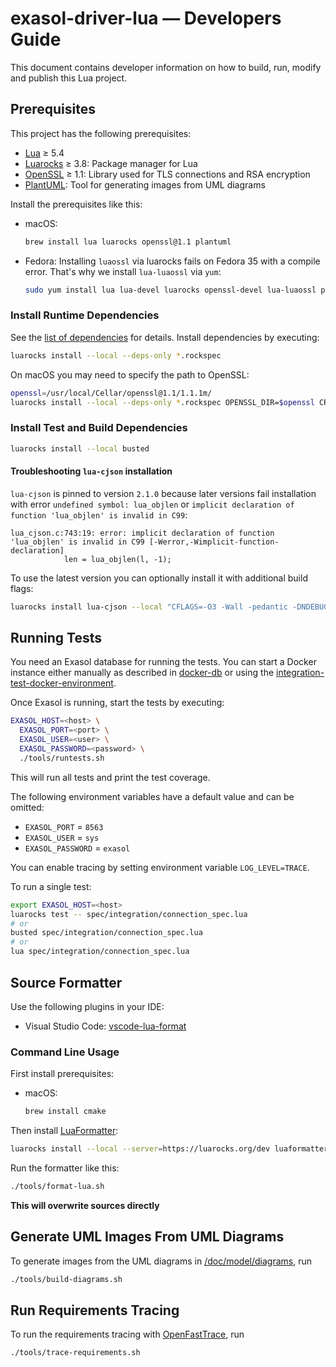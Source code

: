 # exasol-driver-lua &mdash; Developers Guide

This document contains developer information on how to build, run, modify and publish this Lua project.

## Prerequisites

This project has the following prerequisites:

* [Lua](https://www.lua.org/) &ge; 5.4
* [Luarocks](https://luarocks.org/) &ge; 3.8: Package manager for Lua
* [OpenSSL](https://www.openssl.org/) &ge; 1.1: Library used for TLS connections and RSA encryption
* [PlantUML](https://plantuml.com/): Tool for generating images from UML diagrams

Install the prerequisites like this:

* macOS:
    ```sh
    brew install lua luarocks openssl@1.1 plantuml
    ```
* Fedora: Installing `luaossl` via luarocks fails on Fedora 35 with a compile error. That's why we install `lua-luaossl` via `yum`:
    ```sh
    sudo yum install lua lua-devel luarocks openssl-devel lua-luaossl plantuml
    ```

### Install Runtime Dependencies

See the [list of dependencies](../../dependencies.md) for details. Install dependencies by executing:

```sh
luarocks install --local --deps-only *.rockspec
```

On macOS you may need to specify the path to OpenSSL:

```sh
openssl=/usr/local/Cellar/openssl@1.1/1.1.1m/
luarocks install --local --deps-only *.rockspec OPENSSL_DIR=$openssl CRYPTO_DIR=$openssl
```

### Install Test and Build Dependencies

```sh
luarocks install --local busted
```

#### Troubleshooting `lua-cjson` installation

`lua-cjson` is pinned to version `2.1.0` because later versions fail installation with error `undefined symbol: lua_objlen` or `implicit declaration of function 'lua_objlen' is invalid in C99`:

```
lua_cjson.c:743:19: error: implicit declaration of function 'lua_objlen' is invalid in C99 [-Werror,-Wimplicit-function-declaration]
            len = lua_objlen(l, -1);
```

To use the latest version you can optionally install it with additional build flags:

```sh
luarocks install lua-cjson --local "CFLAGS=-O3 -Wall -pedantic -DNDEBUG -DLUA_COMPAT_5_3"
```

## Running Tests

You need an Exasol database for running the tests. You can start a Docker instance either manually as described in [docker-db](https://github.com/EXASOL/docker-db) or using the [integration-test-docker-environment](https://github.com/exasol/integration-test-docker-environment).

Once Exasol is running, start the tests by executing:

```sh
EXASOL_HOST=<host> \
  EXASOL_PORT=<port> \
  EXASOL_USER=<user> \
  EXASOL_PASSWORD=<password> \
  ./tools/runtests.sh
```

This will run all tests and print the test coverage.

The following environment variables have a default value and can be omitted:

* `EXASOL_PORT` = `8563`
* `EXASOL_USER` = `sys`
* `EXASOL_PASSWORD` = `exasol`

You can enable tracing by setting environment variable `LOG_LEVEL=TRACE`.

To run a single test:

```sh
export EXASOL_HOST=<host>
luarocks test -- spec/integration/connection_spec.lua
# or
busted spec/integration/connection_spec.lua
# or
lua spec/integration/connection_spec.lua
```

## Source Formatter

Use the following plugins in your IDE:

* Visual Studio Code: [vscode-lua-format](https://marketplace.visualstudio.com/items?itemName=Koihik.vscode-lua-format)

### Command Line Usage

First install prerequisites:

* macOS:
    ```sh
    brew install cmake
    ```

Then install [LuaFormatter](https://github.com/Koihik/LuaFormatter):

```sh
luarocks install --local --server=https://luarocks.org/dev luaformatter
```

Run the formatter like this:

```sh
./tools/format-lua.sh
```

**This will overwrite sources directly**

## Generate UML Images From UML Diagrams

To generate images from the UML diagrams in [/doc/model/diagrams](../model/diagrams/), run

```sh
./tools/build-diagrams.sh
```

## Run Requirements Tracing

To run the requirements tracing with [OpenFastTrace](https://github.com/itsallcode/openfasttrace), run

```sh
./tools/trace-requirements.sh
```
